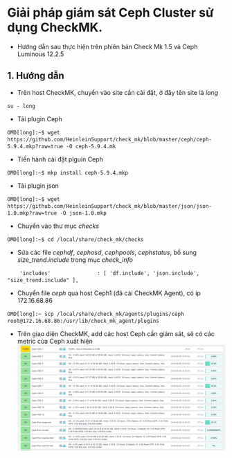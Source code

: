 # Giải pháp giám sát Ceph Cluster sử dụng CheckMK.
 - Hướng dẫn sau thực hiện trên phiên bản Check Mk 1.5 và Ceph Luminous 12.2.5


## 1. Hướng dẫn
- Trên host CheckMK, chuyển vào site cần cài đặt, ở đây tên site là *long*
```
su - long
```

- Tải plugin Ceph
```
OMD[long]:~$ wget https://github.com/HeinleinSupport/check_mk/blob/master/ceph/ceph-5.9.4.mkp?raw=true -O ceph-5.9.4.mk
```

- Tiến hành cài đặt plguin Ceph
```
OMD[long]:~$ mkp install ceph-5.9.4.mkp
```

- Tải plugin json
```
OMD[long]:~$ wget https://github.com/HeinleinSupport/check_mk/blob/master/json/json-1.0.mkp?raw=true -O json-1.0.mkp
```

- Chuyển vào thư mục *checks*
```
OMD[long]:~$ cd /local/share/check_mk/checks
```

- Sửa các file *cephdf*, *cephosd*, *cephpools*, *cephstatus*, bổ sung *size_trend.include* trong mục *check_info*
```
    'includes'               : [ 'df.include', 'json.include', "size_trend.include" ],

```

- Chuyển file *ceph* qua host Ceph1 (đã cài CheckMK Agent), có ip 172.16.68.86
```
OMD[long]:~ scp /local/share/check_mk/agents/plugins/ceph root@172.16.68.86:/usr/lib/check_mk_agent/plugins
```

- Trên giao diện CheckMK, add các host Ceph cần giám sát, sẽ có các metric của Ceph xuất hiện
![commitment](images/checkmk_ceph_luminous/cmk_ceph_1.jpg)
